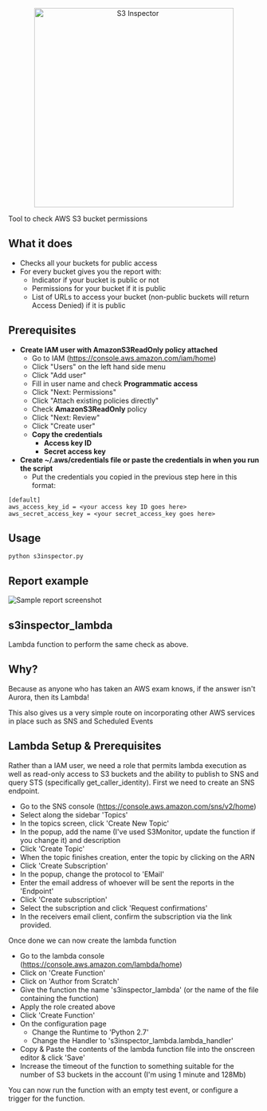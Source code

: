 <p align="center">
   <img alt="S3 Inspector" src="https://github.com/kromtech/s3-inspector/blob/logo/logo.png" width="400"/>
</p>

Tool to check AWS S3 bucket permissions

## What it does
 - Checks all your buckets for public access
 - For every bucket gives you the report with:
   - Indicator if your bucket is public or not
   - Permissions for your bucket if it is public
   - List of URLs to access your bucket (non-public buckets will return Access Denied) if it is public

## Prerequisites
 - **Create IAM user with AmazonS3ReadOnly policy attached**
   - Go to IAM (https://console.aws.amazon.com/iam/home)
   - Click "Users" on the left hand side menu
   - Click "Add user"
   - Fill in user name and check **Programmatic access**
   - Click "Next: Permissions"
   - Click "Attach existing policies directly"
   - Check **AmazonS3ReadOnly** policy
   - Click "Next: Review"
   - Click "Create user"
   - **Copy the credentials**
     - **Access key ID**
     - **Secret access key**
 - **Create ~/.aws/credentials file or paste the credentials in when you run the script**
   - Put the credentials you copied in the previous step here in this format:
```
[default]
aws_access_key_id = <your access key ID goes here>
aws_secret_access_key = <your secret_access_key goes here>
```
## Usage
`python s3inspector.py`

## Report example
![Sample report screenshot](https://github.com/kromtech/s3-inspector/blob/screenshot/samplerun.png "Sample report screenshot")


## s3inspector_lambda

Lambda function to perform the same check as above.

## Why?

Because as anyone who has taken an AWS exam knows, if the answer isn't Aurora, then its Lambda!

This also gives us a very simple route on incorporating other AWS services in place such as SNS and Scheduled Events 

## Lambda Setup & Prerequisites

Rather than a IAM user, we need a role that permits lambda execution as well as read-only access to S3 buckets and the ability to publish to SNS and query STS (specifically get_caller_identity). First we need to create an SNS endpoint.

  - Go to the SNS console (https://console.aws.amazon.com/sns/v2/home)
  - Select along the sidebar 'Topics'
  - In the topics screen, click 'Create New Topic'
  - In the popup, add the name (I've used S3Monitor, update the function if you change it) and description
  - Click 'Create Topic'
  - When the topic finishes creation, enter the topic by clicking on the ARN
  - Click 'Create Subscription'
  - In the popup, change the protocol to 'EMail'
  - Enter the email address of whoever will be sent the reports in the 'Endpoint'
  - Click 'Create subscription'
  - Select the subscription and click 'Request confirmations'
  - In the receivers email client, confirm the subscription via the link provided.

Once done we can now create the lambda function

  - Go to the lambda console (https://console.aws.amazon.com/lambda/home)
  - Click on 'Create Function'
  - Click on 'Author from Scratch'
  - Give the function the name 's3inspector_lambda' (or the name of the file containing the function)
  - Apply the role created above
  - Click 'Create Function'
  - On the configuration page
    - Change the Runtime to 'Python 2.7'
    - Change the Handler to 's3inspector_lambda.lambda_handler'
  - Copy & Paste the contents of the lambda function file into the onscreen editor & click 'Save'
  - Increase the timeout of the function to something suitable for the number of S3 buckets in the account (I'm using 1 minute and 128Mb)

You can now run the function with an empty test event, or configure a trigger for the function.

